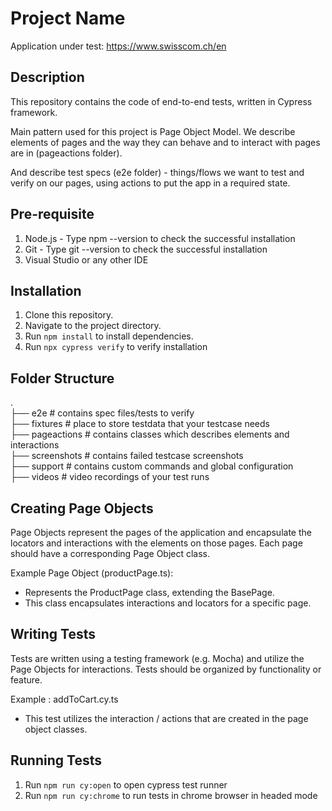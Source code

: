 # Project Name
Application under test: https://www.swisscom.ch/en

## Description
This repository contains the code of end-to-end tests, written in Cypress framework.

Main pattern used for this project is Page Object Model. We describe elements of pages and the way they can behave and to interact with pages are in (pageactions folder).

And describe test specs (e2e folder) - things/flows we want to test and verify on our pages, using actions to put the app in a required state.

## Pre-requisite
1. Node.js - Type npm --version to check the successful installation
2. Git - Type git --version to check the successful installation
3. Visual Studio or any other IDE

## Installation
1. Clone this repository.
2. Navigate to the project directory.
3. Run `npm install` to install dependencies.
4. Run `npx cypress verify` to verify installation


## Folder Structure
.<br />
├── e2e                   # contains spec files/tests to verify <br />
├── fixtures              # place to store testdata that your testcase needs <br /> 
├── pageactions           # contains classes which describes elements and interactions <br />
├── screenshots           # contains failed testcase screenshots <br />
├── support               # contains custom commands and global configuration <br />
├── videos                # video recordings of your test runs <br />


## Creating Page Objects
Page Objects represent the pages of the application and encapsulate the locators and interactions with the elements on those pages. Each page should have a corresponding Page Object class.

Example Page Object (productPage.ts):
 * Represents the ProductPage class, extending the BasePage.
 * This class encapsulates interactions and locators for a specific page.

## Writing Tests
Tests are written using a testing framework (e.g. Mocha) and utilize the Page Objects for interactions. Tests should be organized by functionality or feature.

Example : addToCart.cy.ts
 * This test utilizes the interaction / actions that are created in the page object classes.
 
## Running Tests
1. Run `npm run cy:open` to open cypress test runner
2. Run `npm run cy:chrome` to run tests in chrome browser in headed mode